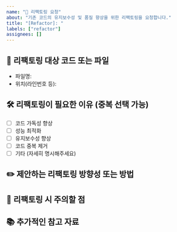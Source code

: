 ```yaml
---
name: "🔨 리팩토링 요청"
about: "기존 코드의 유지보수성 및 품질 향상을 위한 리팩토링을 요청합니다."
title: "[Refactor]: "
labels: ["refactor"]
assignees: []
---
```


## 📌 리팩토링 대상 코드 또는 파일

<!-- 리팩토링할 코드나 파일의 위치를 명확히 작성해주세요. -->

- 파일명:
- 위치(라인번호 등):

## 🛠️ 리팩토링이 필요한 이유 (중복 선택 가능)

- [ ] 코드 가독성 향상
- [ ] 성능 최적화
- [ ] 유지보수성 향상
- [ ] 코드 중복 제거
- [ ] 기타 (자세히 명시해주세요)

<!-- 선택한 이유에 대한 설명을 적어주세요. -->

## ✏️ 제안하는 리팩토링 방향성 또는 방법

<!-- 리팩토링 방향성이나 방법에 대한 의견을 작성해주세요. -->

## 🚨 리팩토링 시 주의할 점

<!-- 리팩토링 과정에서 주의가 필요한 부분이나 예상되는 문제를 미리 적어주세요. -->

## 📚 추가적인 참고 자료

<!-- 리팩토링에 도움이 될 참고 자료나 링크가 있다면 첨부해주세요. -->